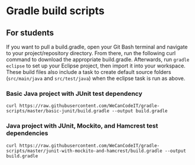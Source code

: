 # Gradle build scripts

## For students

If you want to pull a build.gradle, open your Git Bash terminal and navigate to your project/repository directory. From there, run the following curl command to download the appropriate build.gradle. Afterwards, run `gradle eclipse` to set up your Eclipse project, then import it into your workspace. These build files also include a task to create default source folders (`src/main/java` and `src/test/java`) when the eclipse task is run as above.

### Basic Java project with JUnit test dependency

```
curl https://raw.githubusercontent.com/WeCanCodeIT/gradle-scripts/master/basic-junit/build.gradle --output build.gradle
```

### Java project with JUnit, Mockito, and Hamcrest test dependencies
```
curl https://raw.githubusercontent.com/WeCanCodeIT/gradle-scripts/master/junit-with-mockito-and-hamcrest/build.gradle --output build.gradle
```
